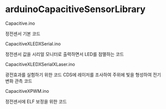 # arduinoCapacitiveSensorLibrary

Capacitive.ino
<p>
정전센서 기본 코드
<p>
<p>
CapacitiveXLEDXSerial.ino
<p>
정전센서 값을 시리얼 모니터로
출력하면서 LED를 점멸하는 코드
<p>
<p>
CapacitiveXLEDXSerialXLaser.ino
<p>
광전효과를 실험하기 위한 코드
CDS에 레이저를 조사하여 주위에
빛을 형성하여 전기변화 관측 코드
<p>
<p>
CapacitiveXPWM.ino
<p>
정전센서에 ELF 보정을 위한 코드
